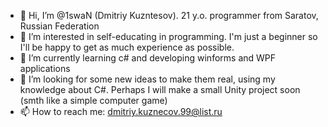 - 👋 Hi, I’m @1swaN (Dmitriy Kuzntesov). 21 y.o. programmer from Saratov, Russian Federation
- 👀 I’m interested in self-educating in programming. I'm just a beginner so I'll be happy to get as much experience as possible. 
- 🌱 I’m currently learning c# and developing winforms and WPF applications
- 💞️ I’m looking for some new ideas to make them real, using my knowledge about C#. Perhaps I will make a small Unity project soon (smth like a simple computer game)
- 📫 How to reach me: dmitriy.kuznecov.99@list.ru

<!---
1swaN/1swaN is a ✨ special ✨ repository because its `README.md` (this file) appears on your GitHub profile.
You can click the Preview link to take a look at your changes.
--->
